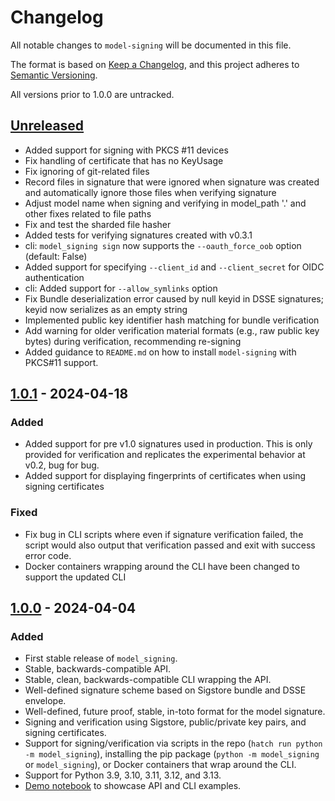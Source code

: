 # Changelog

All notable changes to `model-signing` will be documented in this file.

The format is based on [Keep a Changelog](https://keepachangelog.com/en/1.0.0/),
and this project adheres to [Semantic Versioning](https://semver.org/spec/v2.0.0.html).

All versions prior to 1.0.0 are untracked.

## [Unreleased]

- Added support for signing with PKCS #11 devices
- Fix handling of certificate that has no KeyUsage
- Fix ignoring of git-related files
- Record files in signature that were ignored when signature was created and automatically ignore those files when verifying signature
- Adjust model name when signing and verifying in model_path '.' and other fixes related to file paths
- Fix and test the sharded file hasher
- Added tests for verifying signatures created with v0.3.1
- cli: `model_signing sign` now supports the `--oauth_force_oob` option (default: False)
- Added support for specifying `--client_id` and `--client_secret` for OIDC authentication
- cli: Added support for `--allow_symlinks` option
- Fix Bundle deserialization error caused by null keyid in DSSE signatures; keyid now serializes as an empty string
- Implemented public key identifier hash matching for bundle verification
- Add warning for older verification material formats (e.g., raw public key bytes) during verification, recommending re-signing
- Added guidance to `README.md` on how to install `model-signing` with PKCS#11 support.

## [1.0.1] - 2024-04-18

### Added
- Added support for pre v1.0 signatures used in production. This is only provided for verification and replicates the experimental behavior at v0.2, bug for bug.
- Added support for displaying fingerprints of certificates when using signing certificates

### Fixed
- Fix bug in CLI scripts where even if signature verification failed, the script would also output that verification passed and exit with success error code.
- Docker containers wrapping around the CLI have been changed to support the updated CLI

## [1.0.0] - 2024-04-04

### Added
- First stable release of `model_signing`.
- Stable, backwards-compatible API.
- Stable, clean, backwards-compatible CLI wrapping the API.
- Well-defined signature scheme based on Sigstore bundle and DSSE envelope.
- Well-defined, future proof, stable, in-toto format for the model signature.
- Signing and verification using Sigstore, public/private key pairs, and signing certificates.
- Support for signing/verification via scripts in the repo (`hatch run python -m model_signing`), installing the pip package (`python -m model_signing` or `model_signing`), or Docker containers that wrap around the CLI.
- Support for Python 3.9, 3.10, 3.11, 3.12, and 3.13.
- [Demo notebook](https://colab.sandbox.google.com/drive/18IB_uipduXYq0ohMxJv2xHfeihLIcGMT) to showcase API and CLI examples.


[Unreleased]: https://github.com/sigstore/model-transparency/compare/v1.0.1...HEAD
[1.0.1]: https://github.com/sigstore/model-transparency/compare/v1.0.0...v1.0.1
[1.0.0]: https://github.com/sigstore/model-transparency/compare/v0.1.0...v1.0.0
